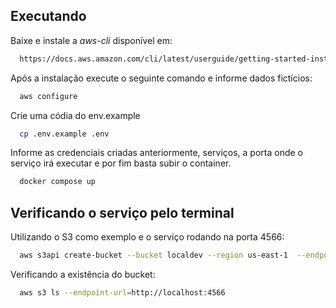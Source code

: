 ## Executando

Baixe e instale a _aws-cli_ disponível em:

```bash
  https://docs.aws.amazon.com/cli/latest/userguide/getting-started-install.html
```

Após a instalação execute o seguinte comando e informe dados fictícios:

```bash
  aws configure
```

Crie uma códia do env.example

```bash
  cp .env.example .env
```

Informe as credenciais criadas anteriormente, serviços, a porta onde o serviço irá executar e por fim basta subir o container.

```bash
  docker compose up
```

## Verificando o serviço pelo terminal

Utilizando o S3 como exemplo e o serviço rodando na porta 4566:

```bash
  aws s3api create-bucket --bucket localdev --region us-east-1  --endpoint-url=http://localhost:4566
```

Verificando a existência do bucket:

```bash
  aws s3 ls --endpoint-url=http://localhost:4566
```
